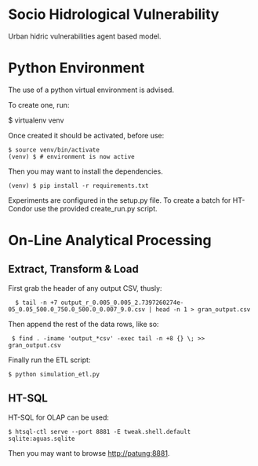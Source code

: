 
# Socio Hidrological Vulnerability

Urban hidric vulnerabilities agent based model.


# Python Environment

The use of a python virtual environment is advised.

To create one, run:

   $ virtualenv venv

Once created it should be activated, before use:

    $ source venv/bin/activate
    (venv) $ # environment is now active

Then you may want to install the dependencies.

    (venv) $ pip install -r requirements.txt

Experiments are configured in the setup.py file. To create a batch for
HT-Condor use the provided create_run.py script.




# On-Line Analytical Processing

## Extract, Transform & Load

First grab the header of any output CSV, thusly:

      $ tail -n +7 output_r_0.005_0.005_2.7397260274e-05_0.05_500.0_750.0_500.0_0.007_9.0.csv | head -n 1 > gran_output.csv

Then append the rest of the data rows, like so:

     $ find . -iname 'output_*csv' -exec tail -n +8 {} \; >> gran_output.csv

Finally run the ETL script:

    $ python simulation_etl.py

## HT-SQL

HT-SQL for OLAP can be used:

    $ htsql-ctl serve --port 8881 -E tweak.shell.default sqlite:aguas.sqlite

Then you may want to browse [http://patung:8881](http://patung:8881).